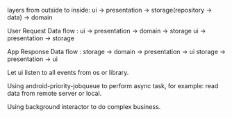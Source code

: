 layers from outside to inside:
    ui -> presentation -> storage(repository -> data) -> domain

User Request Data flow :
    ui -> presentation -> domain -> storage
    ui -> presentation           -> storage
    
App Response Data flow : 
    storage -> domain -> presentation -> ui
    storage           -> presentation -> ui
            
Let ui listen to all events from os or library.

Using android-priority-jobqueue to perform async task, for example: read data from remote server or local.

Using background interactor to do complex business.